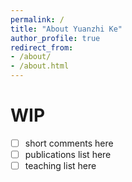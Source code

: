 ```yaml
---
permalink: /
title: "About Yuanzhi Ke"
author_profile: true
redirect_from:
- /about/
- /about.html
---
```


# WIP

- [ ] short comments here
- [ ] publications list here
- [ ] teaching list here
